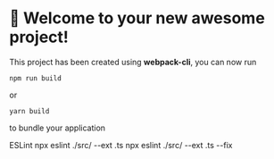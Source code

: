 # 🚀 Welcome to your new awesome project!

This project has been created using **webpack-cli**, you can now run

```
npm run build
```

or

```
yarn build
```

to bundle your application

ESLint
npx eslint ./src/ --ext .ts
npx eslint ./src/ --ext .ts --fix


